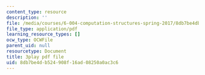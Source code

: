 ```yaml
---
content_type: resource
description: ''
file: /media/courses/6-004-computation-structures-spring-2017/8db7be4db524908f16ad08250a0ac3c6_RFu2N_6lkmw.pdf
file_type: application/pdf
learning_resource_types: []
ocw_type: OCWFile
parent_uid: null
resourcetype: Document
title: 3play pdf file
uid: 8db7be4d-b524-908f-16ad-08250a0ac3c6
---
```

